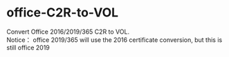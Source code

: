 # office-C2R-to-VOL
Convert Office 2016/2019/365 C2R to VOL.   
Notice： office 2019/365 will use the 2016 certificate conversion, but this is still office 2019
